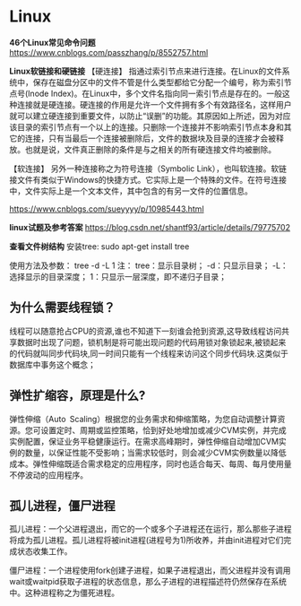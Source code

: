 # Linux

**46个Linux常见命令问题**
https://www.cnblogs.com/passzhang/p/8552757.html

**Linux软链接和硬链接**
【硬连接】  指通过索引节点来进行连接。在Linux的文件系统中，保存在磁盘分区中的文件不管是什么类型都给它分配一个编号，称为索引节点号(Inode Index)。在Linux中，多个文件名指向同一索引节点是存在的。一般这种连接就是硬连接。硬连接的作用是允许一个文件拥有多个有效路径名，这样用户就可以建立硬连接到重要文件，以防止“误删”的功能。其原因如上所述，因为对应该目录的索引节点有一个以上的连接。只删除一个连接并不影响索引节点本身和其它的连接，只有当最后一个连接被删除后，文件的数据块及目录的连接才会被释放。也就是说，文件真正删除的条件是与之相关的所有硬连接文件均被删除。

【软连接】  另外一种连接称之为符号连接（Symbolic Link），也叫软连接。软链接文件有类似于Windows的快捷方式。它实际上是一个特殊的文件。在符号连接中，文件实际上是一个文本文件，其中包含的有另一文件的位置信息。

https://www.cnblogs.com/sueyyyy/p/10985443.html

**linux试题及参考答案**
https://blog.csdn.net/shantf93/article/details/79775702

**查看文件树结构**
安装tree: sudo apt-get install tree

使用方法及参数：
	tree -d -L 1
注：
	tree：显示目录树；
	-d：只显示目录；
	-L：选择显示的目录深度；
	1：只显示一层深度，即不递归子目录；



## 为什么需要线程锁？ ##
线程可以随意抢占CPU的资源,谁也不知道下一刻谁会抢到资源,这导致线程访问共享数据时出现了问题，锁机制是将可能出现问题的代码用锁对象锁起来,被锁起来的代码就叫同步代码块,同一时间只能有一个线程来访问这个同步代码块.这类似于数据库中事务这个概念；

## 弹性扩缩容，原理是什么? ##
弹性伸缩（Auto Scaling）根据您的业务需求和伸缩策略，为您自动调整计算资源。您可设置定时、周期或监控策略，恰到好处地增加或减少CVM实例，并完成实例配置，保证业务平稳健康运行。在需求高峰期时，弹性伸缩自动增加CVM实例的数量，以保证性能不受影响；当需求较低时，则会减少CVM实例数量以降低成本。弹性伸缩既适合需求稳定的应用程序，同时也适合每天、每周、每月使用量不停波动的应用程序。

## 孤儿进程，僵尸进程 ##
孤儿进程：一个父进程退出，而它的一个或多个子进程还在运行，那么那些子进程将成为孤儿进程。孤儿进程将被init进程(进程号为1)所收养，并由init进程对它们完成状态收集工作。

僵尸进程：一个进程使用fork创建子进程，如果子进程退出，而父进程并没有调用wait或waitpid获取子进程的状态信息，那么子进程的进程描述符仍然保存在系统中。这种进程称之为僵死进程。